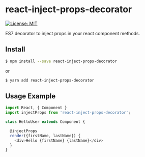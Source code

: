# react-inject-props-decorator
[![License: MIT](https://img.shields.io/badge/License-MIT-yellow.svg)](https://opensource.org/licenses/MIT)

ES7 decorator to inject props in your react component methods.

## Install

```sh
$ npm install --save react-inject-props-decorator
```
or

```sh
$ yarn add react-inject-props-decorator
```

## Usage Example

```javascript
import React, { Component }
import injectProps from 'react-inject-props-decorator';

class HelloUser extends Component {

  @injectProps
  render({firstName, lastName}) {
    <div>Hello {firstName} {lastName}</div>
  }
}
```

